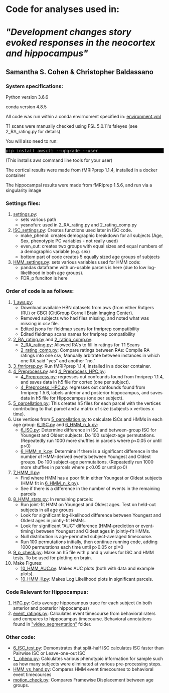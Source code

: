 # Code for analyses used in:
# <i>"Development changes story evoked responses in the neocortex and hippocampus"</i>
## Samantha S. Cohen & Christopher Baldassano
### System specifications:
<p>Python version 3.6.6</p>
<p>conda version 4.8.5</p>
<p>All code was run within a conda envirnoment specified in: <a href="https://github.com/samsydco/HBN/blob/master/environment.yml">environment.yml</a></p>
<p>T1 scans were manually checked using FSL 5.0.11's fsleyes (see 2_RA_rating.py for details)</p>

<p>You will also need to run:</p>
<pre style="color: silver; background: black;">pip install awscli --upgrade --user</pre>
<p>(This installs aws command line tools for your user)</p>

<p>The cortical results were made from fMRIPprep 1.1.4, installed in a docker container</p>
<p>The hippocampal results were made from fMRIprep 1.5.6, and run via a singularity image</p>

### Settings files:
<ol>
<li><a href="https://github.com/samsydco/HBN/blob/master/settings.py">settings.py</a>: 
<ul>
<li>sets various path</li>
<li>yesnofun: used in 2_RA_rating.py and 2_rating_comp.py</li>
</ul>
</li>
<li><a href="https://github.com/samsydco/HBN/blob/master/ISC_settings.py">ISC_settings.py</a>: Creates functions used later in ISC code. 
<ul>
<li>make_phenol: creates demographic breakdown for all subjects (Age, Sex, phenotypic PC variables - not really used)</li>
<li>even_out: creates two groups with equal sizes and equal numbers of a demographic variable (e.g. sex)</li>
<li>bottom part of code creates 5 equally sized age groups of subjects</li>
</ul>
</li>
<li><a href="https://github.com/samsydco/HBN/blob/master/HMM_settings.py">HMM_settings.py</a>: sets various variables used for HMM code:
<ul>
  <li>pandas dataframe with un-usable parcels is here (due to low log-likelihood in both age groups).</li>
  <li>FDR_p funciton is here</li>
</ul>
</li>
</ol>

### Order of code is as follows:
<ol>
<li><a href="https://github.com/samsydco/HBN/blob/master/1_aws.py">1_aws.py</a>: 
<ul>
  <li>Download available HBN datasets from aws (from either Rutgers (RU) or CBCI (CitiGroup Cornell Brain Imaging Center).</li>
  <li>Removed subjects who had files missing, and noted what was missing in csv file.</li>
  <li>Edited jsons for fieldmap scans for fmriprep compatibility</li>
  <li>Edited fieldmap scans names for fmriprep compatibility </li>
</ul>
</li>
<li><a href="https://github.com/samsydco/HBN/blob/master/2_RA_rating.py.py">2_RA_rating.py</a> and <a href="https://github.com/samsydco/HBN/blob/master/2_rating_comp.py">2_rating_comp.py</a>:
<ul>
  <li><a href="https://github.com/samsydco/HBN/blob/master/2_RA_rating.py.py">2_RA_rating.py</a>: Allowed RA's to fill in ratings for T1 Scans</li>
  <li><a href="https://github.com/samsydco/HBN/blob/master/2_rating_comp.py">2_rating_comp.py</a>: Compare ratings between RAs: Compile RA ratings into one csv, Manually arbitrate between instances in which one RA said "yes" and another "no." </li>
</ul>
</li>
<li><a href="https://github.com/samsydco/HBN/blob/master/3_fmriprep.py">3_fmriprep.py</a>: Run fMRIPprep 1.1.4, installed in a docker container.</li>
</li>
<li><a href="https://github.com/samsydco/HBN/blob/master/4_Preprocess.py">4_Preprocess.py</a> and <a href="https://github.com/samsydco/HBN/blob/master/4_Preprocess_HPC.py">4_Preprocess_HPC.py</a>:
<ul>
  <li><a href="https://github.com/samsydco/HBN/blob/master/4_Preprocess.py">4_Preprocess.py</a>: regresses out confounds found from fmriprep 1.1.4, and saves data in h5 file for cortex (one per subject).</li>
  <li><a href="https://github.com/samsydco/HBN/blob/master/4_Preprocess_HPC.py">4_Preprocess_HPC.py</a>: regresses out confounds found from fmriprep 1.5.6, labels anterior and posterior hippocampus, and saves data in h5 file for Hippocampus (one per subject).</li>
</ul>
</li>
<li> <a href="https://github.com/samsydco/HBN/blob/master/5_parcellation.py">5_parcellation.py</a>: This creates h5 files for each parcel with the vertices contributing to that parcel and a matrix of size (subjects x vertices x time).
</li>
<li> Use vertices from <a href="https://github.com/samsydco/HBN/blob/master/5_parcellation.py">5_parcellation.py</a> to calculate ISCs and HMMs in each age group: <a href="https://github.com/samsydco/HBN/blob/master/6_ISC.py">6_ISC.py</a> and <a href="https://github.com/samsydco/HBN/blob/master/6_HMM_n_k.py">6_HMM_n_k.py</a>:
<ul>
  <li><a href="https://github.com/samsydco/HBN/blob/master/6_ISC.py">6_ISC.py</a>: Determine difference in ISC and between-group ISC for Youngest and Oldest subjects.
    Do 100 subject-age permutations. (Repeatedly run 1000 more shuffles in parcels where p<0.05 or until p>0)</li>
  <li><a href="https://github.com/samsydco/HBN/blob/master/6_HMM_n_k.py">6_HMM_n_k.py</a>: Determine if there is a significant difference in the number of HMM-derived events between Youngest and Oldest groups.
    Do 100 subject-age permutaitons. (Repeatedly run 1000 more shuffles in parcels where p<0.05 or until p>0)</li>
</ul>
</li>
<li> <a href="https://github.com/samsydco/HBN/blob/master/7_HMM_ll.py">7_HMM_ll.py</a>: 
<ul>
  <li>Find where HMM has a poor fit in either Youngest or Oldest subjects (HMM fit in <a href="https://github.com/samsydco/HBN/blob/master/6_HMM_n_k.py">6_HMM_n_k.py</a>).</li>
  <li>See if there is a difference in the number of events in the remaining parcels</li>
</ul>
</li>
<li> <a href="https://github.com/samsydco/HBN/blob/master/8_HMM_stats.py">8_HMM_stats.py</a>: In remaining parcels:
<ul>
  <li>Run joint-fit HMM on Youngest and Oldest ages. Test on held-out subjects in all age groups</li>
  <li>Look for significant log-likelihood difference between Youngest and Oldest ages in jointly-fit HMMs.</li>
  <li>Look for significant "AUC" difference (HMM-prediction or event-timing) between Youngest and Oldest ages in jointly-fit HMMs.</li>
  <li>Null distribution is age-permuted subject-averaged timecourse.</li>
  <li>Run 100 permutations initially, then continue running code, adding 1000 permutations each time until p>0.05 or p!=0</li>
</ul>
</li>
<li> <a href="https://github.com/samsydco/HBN/blob/master/9_p_check.py">9_p_check.py</a>: Make an h5 file with p and q values for ISC and HMM tests. To be used for plotting on brain.
</li>
<li> Make Figures:
<ul>
  <li><a href="https://github.com/samsydco/HBN/blob/master/10_HMM_AUC.py">10_HMM_AUC.py</a>: Makes AUC plots (both with data and example plots).</li>
  <li><a href="https://github.com/samsydco/HBN/blob/master/10_HMM_ll.py">10_HMM_ll.py</a>: Makes Log Likelihood plots in significant parcels.</li>
</ul>
</li>
</ol>

### Code Relevant for Hippocampus:
<ol>
<li><a href="https://github.com/samsydco/HBN/blob/master/HPC.py">HPC.py</a>: Gets average hippocampus trace for each subject (in both anterior and posterior hippocampus)</li>
<li><a href="https://github.com/samsydco/HBN/blob/master/event_ratings.py">event_ratings.py</a>: Calculates event timecourse from behavioral raters and compares to hippocampus timecourse. Behavioral annotations found in <a href="https://github.com/samsydco/HBN/tree/master/video_segmentation">"video_segmentation"</a> folder.</li>
</ol>

### Other code:
<ul>
<li><a href="https://github.com/samsydco/HBN/blob/master/6_ISC_test.py">6_ISC_test.py</a>: Demonstrates that split-half ISC calculates ISC faster than Pairwise ISC or Leave-one-out ISC</li>
<li><a href="https://github.com/samsydco/HBN/blob/master/1__pheno.py">1__pheno.py</a>: Calculates various phenotypic information for sample such as how many subjects were eliminated at various pre-processing steps.</li>
<li><a href="https://github.com/samsydco/HBN/blob/master/HMM_vs_hand.py">HMM_vs_hand.py</a>: Compares HMM event timecourses to behavioral event timecourses</li>
<li><a href="https://github.com/samsydco/HBN/blob/master/motion_check.py">motion_check.py</a>: Compares Framewise Displacement between age groups.</li>
</ul>


